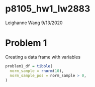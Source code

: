 p8105\_hw1\_lw2883
================
Leighanne Wang
9/13/2020

# Problem 1

Creating a data frame with variables

``` r
problem1_df = tibble(
  norm_sample = rnorm(10),
  norm_sample_pos = norm_sample > 0,
)
```
